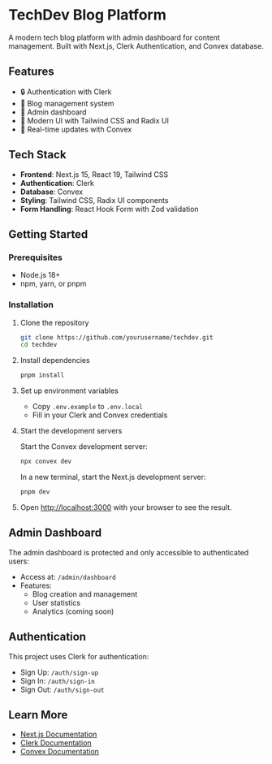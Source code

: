 # TechDev Blog Platform

A modern tech blog platform with admin dashboard for content management. Built with Next.js, Clerk Authentication, and Convex database.

## Features

- 🔒 Authentication with Clerk
- 📝 Blog management system
- 👤 Admin dashboard
- 🎨 Modern UI with Tailwind CSS and Radix UI
- 🔄 Real-time updates with Convex

## Tech Stack

- **Frontend**: Next.js 15, React 19, Tailwind CSS
- **Authentication**: Clerk
- **Database**: Convex
- **Styling**: Tailwind CSS, Radix UI components
- **Form Handling**: React Hook Form with Zod validation

## Getting Started

### Prerequisites

- Node.js 18+
- npm, yarn, or pnpm

### Installation

1. Clone the repository

   ```bash
   git clone https://github.com/yourusername/techdev.git
   cd techdev
   ```

2. Install dependencies

   ```bash
   pnpm install
   ```

3. Set up environment variables

   - Copy `.env.example` to `.env.local`
   - Fill in your Clerk and Convex credentials

4. Start the development servers

   Start the Convex development server:

   ```bash
   npx convex dev
   ```

   In a new terminal, start the Next.js development server:

   ```bash
   pnpm dev
   ```

5. Open [http://localhost:3000](http://localhost:3000) with your browser to see the result.

## Admin Dashboard

The admin dashboard is protected and only accessible to authenticated users:

- Access at: `/admin/dashboard`
- Features:
  - Blog creation and management
  - User statistics
  - Analytics (coming soon)

## Authentication

This project uses Clerk for authentication:

- Sign Up: `/auth/sign-up`
- Sign In: `/auth/sign-in`
- Sign Out: `/auth/sign-out`

## Learn More

- [Next.js Documentation](https://nextjs.org/docs)
- [Clerk Documentation](https://clerk.com/docs)
- [Convex Documentation](https://docs.convex.dev)
